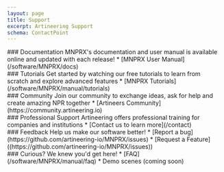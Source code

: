 ```yaml
---
layout: page
title: Support
excerpt: Artineering Support
schema: ContactPoint
---
```



<div class="aio-support-grid">
<div markdown="1">
### Documentation
MNPRX's documentation and user manual is available online and updated with each release!
* [MNPRX User Manual](/software/MNPRX/docs)
</div>


<div markdown="1">
### Tutorials
Get started by watching our free tutorials to learn from scratch and explore advanced features
* [MNPRX Tutorials](/software/MNPRX/manual/tutorials)
</div>

<div markdown="1">
### Community
Join our community to exchange ideas, ask for help and create amazing NPR together
* [Artineers Community](https://community.artineering.io)
</div>


<div markdown="1">
### Professional Support
Artineering offers professional training for companies and institutions
* [Contact us to learn more](/contact)
</div>


<div markdown="1">
### Feedback
Help us make our software better!
* [Report a bug](https://github.com/artineering-io/MNPRX/issues)
* [Request a Feature]((https://github.com/artineering-io/MNPRX/issues))
</div>


<div markdown="1">
### Curious?
We knew you'd get here!
* [FAQ](/software/MNPRX/manual/faq)
* Demo scenes (coming soon)
</div>
</div>